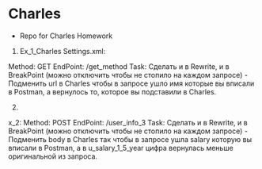 # Charles
- Repo for Charles Homework
1. Ex_1_Charles Settings.xml:

Method: GET
EndPoint: /get_method
Task:
Сделать и в Rewrite, и в BreakPoint (можно отключить чтобы не стопило на каждом запросе) - Подменить url в Charles чтобы в запросе ушло имя которые вы вписали в Postman, а вернулось то, которое вы подставили в Charles.

2.
x_2:
Method: POST
EndPoint: /user_info_3
Task:
Сделать и в Rewrite, и в BreakPoint (можно отключить чтобы не стопило на каждом запросе) - Подменить body в Charles так чтобы в запросе ушла salary которую вы вписали в Postman, а в u_salary_1_5_year цифра вернулась меньше оригинальной из запроса.
